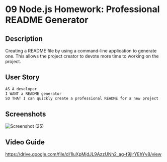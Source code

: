 # 09 Node.js Homework: Professional README Generator

## Description

Creating a README file by using a command-line application to generate one. This allows the project creator to devote more time to working on the project.


## User Story

```md
AS A developer
I WANT a README generator
SO THAT I can quickly create a professional README for a new project
```

## Screenshots

![Screenshot (25)](https://user-images.githubusercontent.com/70493940/101125598-75b04500-35ae-11eb-9df6-8bc93cd3b141.png)

## Video Guide

https://drive.google.com/file/d/1luXpMjdJL9AzzUNh2_ag-f9jIrYEhYv8/view
